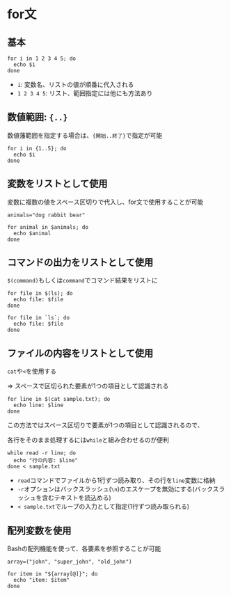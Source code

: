 # for文

## 基本

```
for i in 1 2 3 4 5; do
  echo $i
done
```

- `i`: 変数名、リストの値が順番に代入される
- `1 2 3 4 5`: リスト、範囲指定には他にも方法あり

## 数値範囲: `{..}`

数値藩範囲を指定する場合は、`{開始..終了}`で指定が可能

```
for i in {1..5}; do
  echo $i
done
```

## 変数をリストとして使用

変数に複数の値をスペース区切りで代入し、for文で使用することが可能

```
animals="dog rabbit bear"

for animal in $animals; do
  echo $animal
done
```

## コマンドの出力をリストとして使用

`$(command)`もしくは``command``でコマンド結果をリストに

```
for file in $(ls); do
  echo file: $file
done
```

```
for file in `ls`; do
  echo file: $file
done
```

## ファイルの内容をリストとして使用

`cat`や`<`を使用する

=> スペースで区切られた要素が1つの項目として認識される

```
for line in $(cat sample.txt); do
  echo line: $line
done
```

この方法ではスペース区切りで要素が1つの項目として認識されるので、

各行をそのまま処理するには`while`と組み合わせるのが便利

```
while read -r line; do
  echo "行の内容: $line"
done < sample.txt
```

- `read`コマンドでファイルから1行ずつ読み取り、その行を`line`変数に格納
- `-r`オプションはバックスラッシュ(`\n`)のエスケープを無効にする(バックスラッシュを含むテキストを読込める)
- `< sample.txt`でループの入力として指定(1行ずつ読み取られる)

## 配列変数を使用

Bashの配列機能を使って、各要素を参照することが可能

```
array=("john", "super_john", "old_john")

for item in "${array[@]}"; do
  echo "item: $item"
done
```

